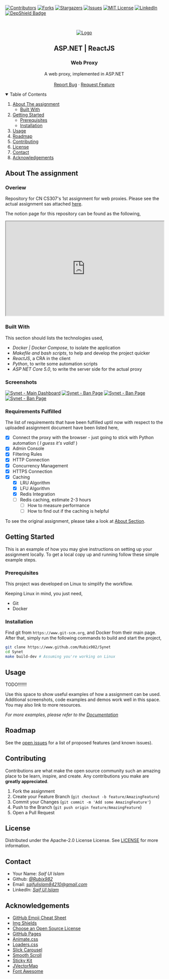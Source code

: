 <!--
*** Thanks for checking out the Best-README-Template. If you have a suggestion
*** that would make this better, please fork the repo and create a pull request
*** or simply open an issue with the tag "enhancement".
*** Thanks again! Now go create something AMAZING! :D
-->

<!-- assignment SHIELDS -->
<!--
*** I'm using markdown "reference style" links for readability.
*** Reference links are enclosed in brackets [ ] instead of parentheses ( ).
*** See the bottom of this document for the declaration of the reference variables
*** for contributors-url, forks-url, etc. This is an optional, concise syntax you may use.
*** https://www.markdownguide.org/basic-syntax/#reference-style-links
-->
[![Contributors][contributors-shield]][contributors-url]
[![Forks][forks-shield]][forks-url]
[![Stargazers][stars-shield]][stars-url]
[![Issues][issues-shield]][issues-url]
[![MIT License][license-shield]][license-url]
[![LinkedIn][linkedin-shield]][linkedin-url]
[![DepShield Badge](https://depshield.sonatype.org/badges/Rubix982/Netlas/depshield.svg)](https://depshield.github.io)

<!-- assignment LOGO -->
<br />
<p align="center">
  <a href="https://github.com/Rubix982/Synet">
    <img src="assets/img/1.jpg" alt="Logo">
  </a>

  <h2 align="center">ASP.NET | ReactJS</h2>  
  <h3 align="center">Web Proxy</h3>

  <p align="center">
    A web proxy, implemented in ASP.NET
    <br />
    <br />
    <a href="https://github.com/Rubix982/Synet/issues">Report Bug</a>
    ·
    <a href="https://github.com/Rubix982/Synet/issues">Request Feature</a>
  </p>
</p>

<!-- TABLE OF CONTENTS -->
<details open="open">
  <summary>Table of Contents</summary>
  <ol>
    <li>
      <a href="#about-the-assignment">About The assignment</a>
      <ul>
        <li><a href="#built-with">Built With</a></li>
      </ul>
    </li>
    <li>
      <a href="#getting-started">Getting Started</a>
      <ul>
        <li><a href="#prerequisites">Prerequisites</a></li>
        <li><a href="#installation">Installation</a></li>
      </ul>
    </li>
    <li><a href="#usage">Usage</a></li>
    <li><a href="#roadmap">Roadmap</a></li>
    <li><a href="#contributing">Contributing</a></li>
    <li><a href="#license">License</a></li>
    <li><a href="#contact">Contact</a></li>
    <li><a href="#acknowledgements">Acknowledgements</a></li>
  </ol>
</details>



<!-- ABOUT THE assignment -->
## About The assignment

### Overiew

Repository for CN CS307's 1st assignment for web proxies. Please see the actual assignment sas attached [here](https://github.com/Rubix982/Synet/blob/main/assets/doc/A01-CN-SP21.pdf).

The notion page for this repository can be found as the following,

<div>
<iframe
  src="https://www.notion.so/CN-Assignment-1-88106ce5c57d428ba42a8869e622d38c"
  style="width:100%; height:300px;"
></iframe>
</div>

### Built With

This section should lists the technologies used,

- *Docker | Docker Compose*, to isolate the application
- *Makefile and bash scripts*, to help and develop the project quicker
- *ReactJS*, a CRA in the client
- *Python*, to write some automation scripts
- *ASP NET Core 5.0*, to write the server side for the actual proxy

### Screenshots

[![Synet - Main Dashboard][product-screenshot-1]](https://synet-rubix982.vercel.app/app/dashboard)
[![Synet - Ban Page][product-screenshot-2]](https://synet-rubix982.vercel.app/app/Ban)
[![Synet - Ban Page][product-screenshot-3]](https://synet-rubix982.vercel.app/login)
[![Synet - Ban Page][product-screenshot-4]](https://synet-rubix982.vercel.app/account)

### Requirements Fulfilled

The list of requirements that have been fulfilled uptil now with respect to the uploaded assignment document have been listed here,

- [X] Connect the proxy with the browser - just going to stick with Python automation ( *I guess it's valid!* )
- [X] Admin Console
- [X] Filtering Rules
- [X] HTTP Connection
- [X] Concurrency Management
- [X] HTTPS Connection
- [X] Caching
  - [X] LRU Algorithm
  - [X] LFU Algorithm
  - [X] Redis Integration
  - [ ] Redis caching, estimate 2-3 hours
    - [ ] How to measure performance
    - [ ] How to find out if the caching is helpful

To see the original assignment, please take a look at [About Section](#about-the-assignment).

<!-- GETTING STARTED -->
## Getting Started

This is an example of how you may give instructions on setting up your assignment locally.
To get a local copy up and running follow these simple example steps.

### Prerequisites

This project was developed on Linux to simplify the workflow. 

Keeping Linux in mind, you just need,

- Git
- Docker

### Installation

Find git from `https://www.git-scm.org`, and Docker from their main page.
After that, simply run the following commands to build and start the project,
```sh
git clone https://www.github.com/Rubix982/Synet
cd Synet
make build-dev # Assuming you're working on Linux
```

<!-- USAGE EXAMPLES -->
## Usage

TODO!!!!!!!

Use this space to show useful examples of how a assignment can be used. Additional screenshots, code examples and demos work well in this space. You may also link to more resources.

_For more examples, please refer to the [Documentation](https://github.com/Rubix982/Synet)_

<!-- ROADMAP -->
## Roadmap

See the [open issues](https://github.com/Rubix982/Synet/issues) for a list of proposed features (and known issues).

<!-- CONTRIBUTING -->
## Contributing

Contributions are what make the open source community such an amazing place to be learn, inspire, and create. Any contributions you make are **greatly appreciated**.

1. Fork the assignment
2. Create your Feature Branch (`git checkout -b feature/AmazingFeature`)
3. Commit your Changes (`git commit -m 'Add some AmazingFeature'`)
4. Push to the Branch (`git push origin feature/AmazingFeature`)
5. Open a Pull Request

<!-- LICENSE -->
## License

Distributed under the  Apache-2.0 License License. See [LICENSE](https://github.com/Rubix982/Synet/blob/main/LICENSE) for more information.

<!-- CONTACT -->
## Contact

- Your Name: *Saif Ul Islam*
- Github: *[@Rubix982](https://github.com/Rubix982/)*
- Email: *saifulislam84210@gmail.com*
- LinkedIn: *[Saif Ul Islam](https://www.linkedin.com/in/saif-ul-islam-93786b187/)*

<!-- ACKNOWLEDGEMENTS -->
## Acknowledgements

- [GitHub Emoji Cheat Sheet](https://www.webpagefx.com/tools/emoji-cheat-sheet)
- [Img Shields](https://shields.io)
- [Choose an Open Source License](https://choosealicense.com)
- [GitHub Pages](https://pages.github.com)
- [Animate.css](https://daneden.github.io/animate.css)
- [Loaders.css](https://connoratherton.com/loaders)
- [Slick Carousel](https://kenwheeler.github.io/slick)
- [Smooth Scroll](https://github.com/cferdinandi/smooth-scroll)
- [Sticky Kit](http://leafo.net/sticky-kit)
- [JVectorMap](http://jvectormap.com)
- [Font Awesome](https://fontawesome.com)


<!-- MARKDOWN LINKS & IMAGES -->
<!-- https://www.markdownguide.org/basic-syntax/#reference-style-links -->
[contributors-shield]: https://img.shields.io/github/contributors/Rubix982/Synet.svg?style=for-the-badge
[contributors-url]: https://github.com/Rubix982/Synet/graphs/contributors
[forks-shield]: https://img.shields.io/github/forks/Rubix982/Synet.svg?style=for-the-badge
[forks-url]: https://github.com/Rubix982/Synet/network/members
[stars-shield]: https://img.shields.io/github/stars/Rubix982/Synet.svg?style=for-the-badge
[stars-url]: https://github.com/Rubix982/Synet/stargazers
[issues-shield]: https://img.shields.io/github/issues/Rubix982/Synet.svg?style=for-the-badge
[issues-url]: https://github.com/Rubix982/Synet/issues
[license-shield]: https://img.shields.io/github/license/Rubix982/Synet.svg?style=for-the-badge
[license-url]: https://github.com/Rubix982/Synet/blob/master/LICENSE.txt
[linkedin-shield]: https://img.shields.io/badge/-LinkedIn-black.svg?style=for-the-badge&logo=linkedin&colorB=555
[linkedin-url]: https://www.linkedin.com/in/saif-ul-islam-93786b187/
<!-- [product-screenshot]: assets/img/screenshot.png -->
[product-screenshot-1]: assets/img/Synet-1.png
[product-screenshot-2]: assets/img/Synet-2.png
[product-screenshot-3]: assets/img/Synet-3.png
[product-screenshot-4]: assets/img/Synet-4.png

